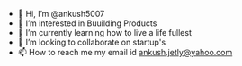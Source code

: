- 👋 Hi, I’m @ankush5007
- 👀 I’m interested in Buuilding Products
- 🌱 I’m currently learning how to live a life fullest
- 💞️ I’m looking to collaborate on startup's 
- 📫 How to reach me my email id ankush.jetly@yahoo.com

<!---
ankush5007/ankush5007 is a ✨ special ✨ repository because its `README.md` (this file) appears on your GitHub profile.
You can click the Preview link to take a look at your changes.
--->
